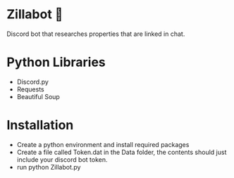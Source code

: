 # Zillabot 🦖
Discord bot that researches properties that are linked in chat.

# Python Libraries
- Discord.py
- Requests
- Beautiful Soup

# Installation
- Create a python environment and install required packages
- Create a file called Token.dat in the Data folder, the contents should just include your discord bot token.
- run python Zillabot.py
